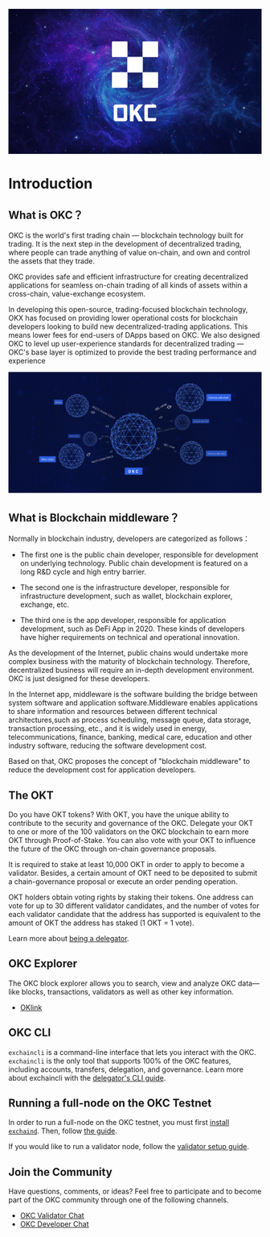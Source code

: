 <!--
order: 1
-->

![Welcome to the OKC](../img/okc-image.png)

# Introduction

## What is OKC？

OKC is the world's first trading chain — blockchain technology built for trading. It is the next step in the development of decentralized trading, where people can trade anything of value on-chain, and own and control the assets that they trade.

OKC provides safe and efficient infrastructure for creating decentralized applications for seamless on-chain trading of all kinds of assets within a cross-chain, value-exchange ecosystem.

In developing this open-source, trading-focused blockchain technology, OKX has focused on providing lower operational costs for blockchain developers looking to build new decentralized-trading applications. This means lower fees for end-users of DApps based on OKC. We also designed OKC to level up user-experience standards for decentralized trading — OKC's base layer is optimized to provide the best trading performance and experience


![OKC multichain framework](../img/multi-chain.jpg)
## What is Blockchain middleware？
Normally in blockchain industry, developers are categorized as follows： 

* The first one is the public chain developer, responsible for development on underlying technology. Public chain development is featured on a long R&D cycle and high entry barrier.

* The second one is the infrastructure developer, responsible for  infrastructure development, such as wallet, blockchain explorer, exchange, etc.

* The third one is the app developer, responsible for application development, such as DeFi App in 2020. These kinds of developers have higher requirements on technical and operational innovation.

As the development of the Internet, public chains would undertake more complex business with the maturity of blockchain technology. Therefore, decentralized business will require an in-depth development environment. OKC is just designed for these developers.

In the Internet app, middleware is the software building the bridge between system software and application software.Middleware enables applications to share information and resources between different technical architectures,such as process scheduling, message queue, data storage, transaction processing, etc., and it is widely used in energy, telecommunications, finance, banking, medical care, education and other industry software, reducing the software development cost.

Based on that, OKC proposes the concept of "blockchain middleware" to reduce the development cost for application developers.


## The OKT

Do you have OKT tokens? With OKT, you have the unique ability to contribute to the security and governance of the OKC. Delegate your OKT to one or more of the 100 validators on the OKC blockchain to earn more OKT through Proof-of-Stake. You can also vote with your OKT to influence the future of the OKC through on-chain governance proposals.


It is required to stake at least 10,000 OKT in order to apply to become a validator. Besides, a certain amount of OKT need to be deposited to submit a chain-governance proposal or execute an order pending operation.


OKT holders obtain voting rights by staking their tokens. One address can vote for up to 30 different validator candidates, and the number of votes for each validator candidate that the address has supported is equivalent to the amount of OKT the address has staked (1 OKT = 1 vote).


Learn more about [being a delegator](../delegators/delegators-faq.html).



## OKC Explorer

The OKC block explorer allows you to search, view and analyze OKC data—like blocks, transactions, validators as well as other key information.

* [OKlink](https://www.oklink.com)


## OKC CLI

`exchaincli` is a command-line interface that lets you interact with the OKC. `exchaincli` is the only tool that supports 100% of the OKC features, including accounts, transfers, delegation, and governance. Learn more about exchaincli with the [delegator's CLI guide](./delegators/delegators-guide-cli.html).

## Running a full-node on the OKC Testnet

In order to run a full-node on the OKC testnet, you must first [install `exchaind`](../getting-start/install-oec.html). Then, follow [the guide](../getting-start/install-oec.html).

If you would like to run a validator node, follow the [validator setup guide](../validators/validators-guide-cli.html).

## Join the Community

Have questions, comments, or ideas? Feel free to participate and to become part of the OKC community through one of the following channels.

* [OKC Validator Chat](https://t.me/joinchat/HuUCNktBLftzEY1fZPStkw)
* [OKC Developer Chat](https://t.me/okchaintech)



